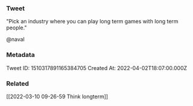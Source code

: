 ### Tweet
"Pick an industry where you can play long term games with long term people." 

@naval

### Metadata
Tweet ID: 1510317891165384705
Created At: 2022-04-02T18:07:00.000Z

### Related
[[2022-03-10 09-26-59 Think longterm]]

